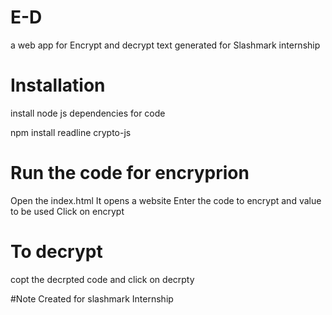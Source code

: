 # E-D
a web app for Encrypt and decrypt text generated for Slashmark internship

# Installation 
install node js dependencies for code 

npm install readline crypto-js

# Run the code for encryprion

Open the index.html
It opens a website
Enter the code to encrypt and value to be used
Click on encrypt

# To decrypt
copt the decrpted code and click on decrpty

#Note 
Created for slashmark Internship
